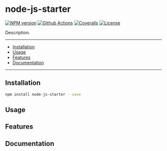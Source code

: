 # node-js-starter

[![NPM version](https://img.shields.io/npm/v/node-js-starter.svg?style=flat-square)](https://www.npmjs.com/package/node-js-starter)
[![Github Actions](https://img.shields.io/github/actions/workflow/status/linhntaim/node-js-starter/build.yml?style=flat-square)](https://github.com/linhntaim/node-js-starter/actions/workflows/build.yml)
[![Coveralls](https://img.shields.io/coveralls/github/linhntaim/node-js-starter?style=flat-square)](https://coveralls.io/github/linhntaim/node-js-starter)
[![License](https://img.shields.io/npm/l/node-js-starter?style=flat-square)](https://github.com/linhntaim/node-js-starter/blob/master/LICENSE)

Description.

---

- [Installation](#installation)
- [Usage](#usage)
- [Features](#features)
- [Documentation](#documentation)

---

## Installation

```bash
npm install node-js-starter --save
```

## Usage

## Features

## Documentation
